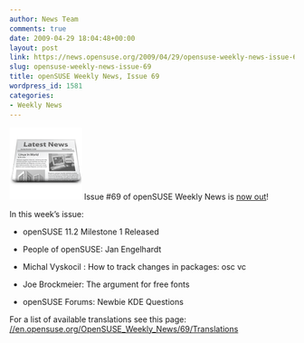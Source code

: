 ```yaml
---
author: News Team
comments: true
date: 2009-04-29 18:04:48+00:00
layout: post
link: https://news.opensuse.org/2009/04/29/opensuse-weekly-news-issue-69/
slug: opensuse-weekly-news-issue-69
title: openSUSE Weekly News, Issue 69
wordpress_id: 1581
categories:
- Weekly News
---
```


![news](/wp-content/uploads/2007/11/knewsticker.png) Issue #69 of openSUSE Weekly News is [now out](//en.opensuse.org/OpenSUSE_Weekly_News/69)!  
  

In this week’s issue:
 

  *   openSUSE 11.2 Milestone 1 Released

  *   People of openSUSE: Jan Engelhardt

  *   Michal Vyskocil : How to track changes in packages: osc vc

  *   Joe Brockmeier: The argument for free fonts

  *   openSUSE Forums: Newbie KDE Questions 




For a list of available translations see this page:
[//en.opensuse.org/OpenSUSE_Weekly_News/69/Translations](//en.opensuse.org/OpenSUSE_Weekly_News/69/Translations)

